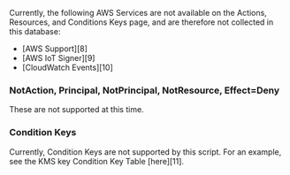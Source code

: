 Currently, the following AWS Services are not available on the Actions, Resources, and Conditions Keys page, and are therefore not collected in this database:
* [AWS Support][8]
* [AWS IoT Signer][9]
* [CloudWatch Events][10]

### NotAction, Principal, NotPrincipal, NotResource, Effect=Deny

These are not supported at this time.

### Condition Keys

Currently, Condition Keys are not supported by this script. For an example, see the KMS key Condition Key Table [here][11].

